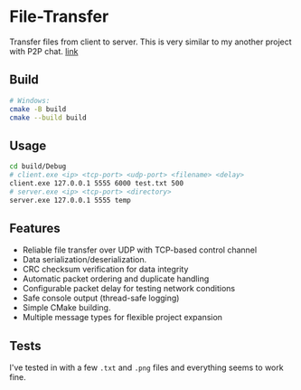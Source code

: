 # File-Transfer

Transfer files from client to server. This is very similar to my another project with P2P chat. [link](https://github.com/mixx99/ybica-telegram)

## Build
```bash
# Windows:
cmake -B build
cmake --build build
```

## Usage
```bash
cd build/Debug
# client.exe <ip> <tcp-port> <udp-port> <filename> <delay>
client.exe 127.0.0.1 5555 6000 test.txt 500
# server.exe <ip> <tcp-port> <directory>
server.exe 127.0.0.1 5555 temp
```

## Features

- Reliable file transfer over UDP with TCP-based control channel
- Data serialization/deserialization.
- CRC checksum verification for data integrity
- Automatic packet ordering and duplicate handling
- Configurable packet delay for testing network conditions
- Safe console output (thread-safe logging)
- Simple CMake building.
- Multiple message types for flexible project expansion

## Tests

I've tested in with a few `.txt` and `.png` files and everything seems to work fine.
